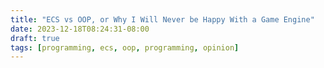 ```yaml
---
title: "ECS vs OOP, or Why I Will Never be Happy With a Game Engine"
date: 2023-12-18T08:24:31-08:00
draft: true
tags: [programming, ecs, oop, programming, opinion]
---
```


